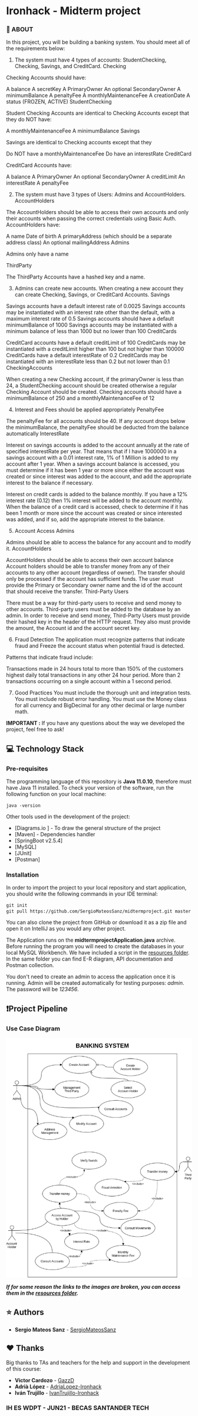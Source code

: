 # Ironhack - Midterm project

### 📌 ABOUT

In this project, you will be building a banking system. You should meet all of the requirements below:

1. The system must have 4 types of accounts: StudentChecking, Checking, Savings, and CreditCard.
Checking

Checking Accounts should have:

A balance
A secretKey
A PrimaryOwner
An optional SecondaryOwner
A minimumBalance
A penaltyFee
A monthlyMaintenanceFee
A creationDate
A status (FROZEN, ACTIVE)
StudentChecking

Student Checking Accounts are identical to Checking Accounts except that they do NOT have:

A monthlyMaintenanceFee
A minimumBalance
Savings

Savings are identical to Checking accounts except that they

Do NOT have a monthlyMaintenanceFee
Do have an interestRate
CreditCard

CreditCard Accounts have:

A balance
A PrimaryOwner
An optional SecondaryOwner
A creditLimit
An interestRate
A penaltyFee

2. The system must have 3 types of Users: Admins and AccountHolders.
AccountHolders

The AccountHolders should be able to access their own accounts and only their accounts when passing the correct credentials using Basic Auth. AccountHolders have:

A name
Date of birth
A primaryAddress (which should be a separate address class)
An optional mailingAddress
Admins

Admins only have a name

ThirdParty

The ThirdParty Accounts have a hashed key and a name.

3. Admins can create new accounts. When creating a new account they can create Checking, Savings, or CreditCard Accounts.
Savings

Savings accounts have a default interest rate of 0.0025
Savings accounts may be instantiated with an interest rate other than the default, with a maximum interest rate of 0.5
Savings accounts should have a default minimumBalance of 1000
Savings accounts may be instantiated with a minimum balance of less than 1000 but no lower than 100
CreditCards

CreditCard accounts have a default creditLimit of 100
CreditCards may be instantiated with a creditLimit higher than 100 but not higher than 100000
CreditCards have a default interestRate of 0.2
CreditCards may be instantiated with an interestRate less than 0.2 but not lower than 0.1
CheckingAccounts

When creating a new Checking account, if the primaryOwner is less than 24, a StudentChecking account should be created otherwise a regular Checking Account should be created.
Checking accounts should have a minimumBalance of 250 and a monthlyMaintenanceFee of 12

4. Interest and Fees should be applied appropriately
PenaltyFee

The penaltyFee for all accounts should be 40.
If any account drops below the minimumBalance, the penaltyFee should be deducted from the balance automatically
InterestRate

Interest on savings accounts is added to the account annually at the rate of specified interestRate per year. That means that if I have 1000000 in a savings account with a 0.01 interest rate, 1% of 1 Million is added to my account after 1 year. When a savings account balance is accessed, you must determine if it has been 1 year or more since either the account was created or since interest was added to the account, and add the appropriate interest to the balance if necessary.

Interest on credit cards is added to the balance monthly. If you have a 12% interest rate (0.12) then 1% interest will be added to the account monthly. When the balance of a credit card is accessed, check to determine if it has been 1 month or more since the account was created or since interested was added, and if so, add the appropriate interest to the balance.

5. Account Access
Admins

Admins should be able to access the balance for any account and to modify it.
AccountHolders

AccountHolders should be able to access their own account balance
Account holders should be able to transfer money from any of their accounts to any other account (regardless of owner). The transfer should only be processed if the account has sufficient funds. The user must provide the Primary or Secondary owner name and the id of the account that should receive the transfer.
Third-Party Users

There must be a way for third-party users to receive and send money to other accounts.
Third-party users must be added to the database by an admin.
In order to receive and send money, Third-Party Users must provide their hashed key in the header of the HTTP request. They also must provide the amount, the Account id and the account secret key.

6. Fraud Detection
The application must recognize patterns that indicate fraud and Freeze the account status when potential fraud is detected.

Patterns that indicate fraud include:

Transactions made in 24 hours total to more than 150% of the customers highest daily total transactions in any other 24 hour period.
More than 2 transactions occurring on a single account within a 1 second period.

7. Good Practices
You must include the thorough unit and integration tests.
You must include robust error handling.
You must use the Money class for all currency and BigDecimal for any other decimal or large number math.




**IMPORTANT :**
If you have any questions about the way we developed the project, feel free to ask!

## :computer: Technology Stack

### Pre-requisites

The programming language of this repository is **Java 11.0.10**, therefore must have Java 11 installed.
To check your version of the software, run the following function on your local machine:

```
java -version
```

Other tools used in the development of the project:

* [Diagrams.io ] - To draw the general structure of the project
* [Maven] - Dependencies handler
* [SpringBoot v2.5.4]
* [MySQL]
* [JUnit]
* [Postman]

### Installation

In order to import the project to your local repository and start application, you should write the following
commands in your IDE terminal:

```
git init
git pull https://github.com/SergioMateosSanz/midtermproject.git master
```

You can also clone the project from GitHub or download it as a zip file and open 
it on IntelliJ as you would any other project.

The Application runs on the **midtermprojectApplication.java** archive. Before
running the program you will need to create the databases in your local MySQL Workbench. We have
included a script in the [resources folder](/src/main/resources).
In the same folder you can find E-R diagram, API documentation and Postman collection.

You don't need to create an admin to access the application once it is running. Admin will be
created automatically for testing purposes: *admin*. The password will be *123456*.

## :exclamation:Project Pipeline

### Use Case Diagram
![image](https://github.com/SergioMateosSanz/midtermproject/blob/develop/src/main/resources/static/midtermprojectBankingSystemUseCase.png)


***If for some reason the links to the images are broken, you can access them in 
the [resources folder](/src/main/resources).***

## :star: Authors

* **Sergio Mateos Sanz**  - [SergioMateosSanz](https://github.com/SergioMateosSanz)


## ♥️ Thanks

Big thanks to TAs and teachers for the help and support in the development of this course:

* **Victor Cardozo** - [GazzD](https://github.com/GazzD)
* **Adrià López** - [AdriaLopez-Ironhack](https://github.com/AdriaLopez-Ironhack)
* **Iván Trujillo** - [IvanTrujillo-Ironhack](https://github.com/IvanTrujillo-Ironhack)

### IH ES WDPT - JUN21 - BECAS SANTANDER TECH

